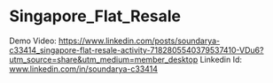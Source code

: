 # Singapore_Flat_Resale
Demo Video:
https://www.linkedin.com/posts/soundarya-c33414_singapore-flat-resale-activity-7182805540379537410-VDu6?utm_source=share&utm_medium=member_desktop
Linkedin Id:
www.linkedin.com/in/soundarya-c33414
